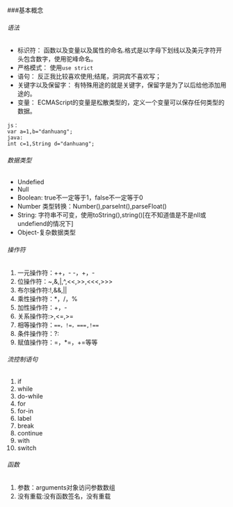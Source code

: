 ###基本概念
###### 语法
- 标识符：
函数以及变量以及属性的命名.格式是以字母下划线以及美元字符开头包含数字，使用驼峰命名。
- 严格模式：
使用`use strict`
- 语句：
反正我比较喜欢使用;结尾，洞洞宾不喜欢写；
- 关键字以及保留字：
有特殊用途的就是关键字，保留字是为了以后给他添加用途的。
- 变量：
ECMAScript的变量是松散类型的，定义一个变量可以保存任何类型的数据。

```
js：
var a=1,b="danhuang";
java:
int c=1,String d="danhuang";
```
###### 数据类型
-  Undefied
-  Null
-  Boolean:
true不一定等于1，false不一定等于0
-  Number
类型转换：Number(),parseInt(),parseFloat()
-  String:
字符串不可变，使用toString(),string()[在不知道值是不是nll或undefiend的情况下]
- Object-复杂数据类型
###### 操作符
1. 一元操作符：++，- -，+，-
2. 位操作符：~,&,|,^,<<,>>,<<<,>>>
3. 布尔操作符:!,&&,||
4. 乘性操作符：*，/，%
5. 加性操作符：+，-
6. 关系操作符:>,<=,>=
7. 相等操作符：`==，!=，===,!==`
8. 条件操作符：?:
9. 赋值操作符：=，*=，+=等等

###### 流控制语句
1. if
2.  while
3.  do-while
4.  for
5.  for-in
6.  label
7.  break
8.  continue
9.  with
10. switch

###### 函数
1. 参数：arguments对象访问参数数组
2. 没有重载:没有函数签名，没有重载
